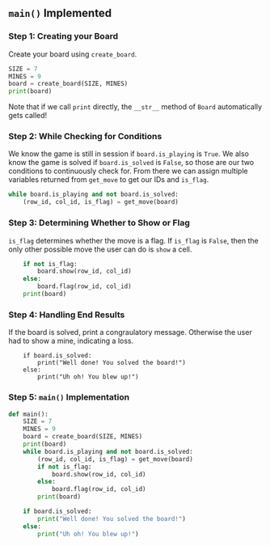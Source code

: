 ## `main()` Implemented

### Step 1: Creating your Board

Create your board using `create_board`.

```python
SIZE = 7
MINES = 9
board = create_board(SIZE, MINES)
print(board)
```

Note that if we call `print` directly, the `__str__` method of `Board` automatically gets called!

### Step 2: While Checking for Conditions

We know the game is still in session if `board.is_playing` is `True`. We also know the game is solved if `board.is_solved` is `False`, so those are our two conditions to continuously check for. From there we can assign multiple variables returned from `get_move` to get our IDs and `is_flag`.

```python
while board.is_playing and not board.is_solved:
    (row_id, col_id, is_flag) = get_move(board)
```

### Step 3: Determining Whether to Show or Flag

`is_flag` determines whether the move is a flag. If `is_flag` is `False`, then the only other possible move the user can do is `show` a cell. 

```python
    if not is_flag:
        board.show(row_id, col_id)
    else:
        board.flag(row_id, col_id)
    print(board)
```

### Step 4: Handling End Results

If the board is solved, print a congraulatory message. Otherwise the user had to show a mine, indicating a loss.

```
    if board.is_solved:
        print("Well done! You solved the board!")
    else:
        print("Uh oh! You blew up!")
```

### Step 5: `main()` Implementation

```python
def main():
    SIZE = 7
    MINES = 9
    board = create_board(SIZE, MINES)
    print(board)
    while board.is_playing and not board.is_solved:
        (row_id, col_id, is_flag) = get_move(board)
        if not is_flag:
            board.show(row_id, col_id)
        else:
            board.flag(row_id, col_id)
        print(board)

    if board.is_solved:
        print("Well done! You solved the board!")
    else:
        print("Uh oh! You blew up!")
```

